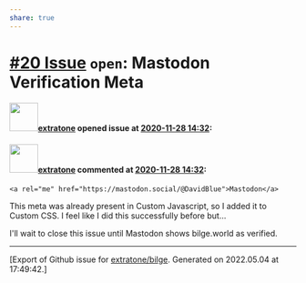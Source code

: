 ```yaml
---
share: true
---
```

# [\#20 Issue](https://github.com/extratone/bilge/issues/20) `open`: Mastodon Verification Meta

#### <img src="https://avatars.githubusercontent.com/u/43663476?u=5047287ff0b8c3ce7f7e5858d204c9b3e57d8e44&v=4" width="50">[extratone](https://github.com/extratone) opened issue at [2020-11-28 14:32](https://github.com/extratone/bilge/issues/20):



#### <img src="https://avatars.githubusercontent.com/u/43663476?u=5047287ff0b8c3ce7f7e5858d204c9b3e57d8e44&v=4" width="50">[extratone](https://github.com/extratone) commented at [2020-11-28 14:32](https://github.com/extratone/bilge/issues/20#issuecomment-735255499):

`<a rel="me" href="https://mastodon.social/@DavidBlue">Mastodon</a>`

This meta was already present in Custom Javascript, so I added it to Custom CSS. I feel like I did this successfully before but...

I'll wait to close this issue until Mastodon shows bilge.world as verified.


-------------------------------------------------------------------------------



[Export of Github issue for [extratone/bilge](https://github.com/extratone/bilge). Generated on 2022.05.04 at 17:49:42.]
